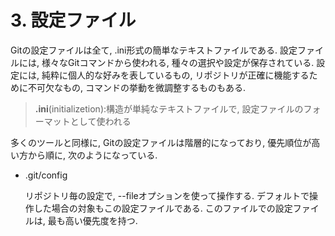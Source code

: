 # **3. 設定ファイル**

Gitの設定ファイルは全て, .ini形式の簡単なテキストファイルである. 設定ファイルには, 様々なGitコマンドから使われる, 種々の選択や設定が保存されている. 設定には, 純粋に個人的な好みを表しているもの, リポジトリが正確に機能するために不可欠なもの, コマンドの挙動を微調整するものもある.

> **.ini**(initializetion):構造が単純なテキストファイルで, 設定ファイルのフォーマットとして使われる

多くのツールと同様に, Gitの設定ファイルは階層的になっており, 優先順位が高い方から順に, 次のようになっている.

- .git/config

    リポジトリ毎の設定で, --fileオプションを使って操作する. デフォルトで操作した場合の対象もこの設定ファイルである. このファイルでの設定ファイルは, 最も高い優先度を持つ.

